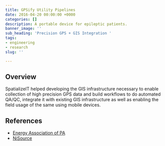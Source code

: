 ```yaml
---
title: GPSify Utility Pipelines
date: 2016-04-20 00:00:00 +0000
categories: []
description: A portable device for epileptic patients.
banner_image: ''
sub_heading: 'Precision GPS + GIS Integration '
tags:
- engineering
- research
slug: ''

---
```

## Overview

SpatializeIT helped developing the GIS infrastructure necessary to enable collection of high precision GPS data and build workflows to do automated QA/QC, integrate it with existing GIS infrastructure as well as enabling the field usage of the same using mobile devices. 

## References

* [Energy Association of PA](http://www.energypa.org/assets/files/2018/May%2031-June%201/Presentation%20Papers/Joshua%20Bates%20Presentation%20FINAL.pdf "Energy Association of PA")
* [NiSource](https://www.columbiagasohio.com/stay-safe/gps-surveying-program "NiSource")